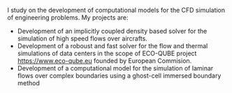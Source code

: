 I study on the development of computational models for the CFD simulation of engineering problems. My projects are: 
- Development of an implicitly coupled density based solver for the simulation of high speed flows over aircrafts. 
- Development of a roboust and fast solver for the flow and thermal simulations of data centers in the scope of ECO-QUBE project https://www.eco-qube.eu founded by European Commision.   
- Development of a computational model for the simulation of laminar flows over complex boundaries using a ghost-cell immersed boundary method
